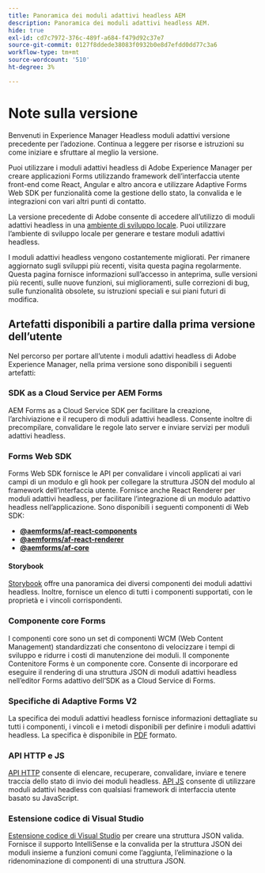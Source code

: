 ```yaml
---
title: Panoramica dei moduli adattivi headless AEM
description: Panoramica dei moduli adattivi headless AEM.
hide: true
exl-id: cd7c7972-376c-489f-a684-f479d92c37e7
source-git-commit: 0127f8ddede38083f0932b0e8d7efdd0dd77c3a6
workflow-type: tm+mt
source-wordcount: '510'
ht-degree: 3%

---
```



# Note sulla versione

Benvenuti in Experience Manager Headless moduli adattivi versione precedente per l’adozione. Continua a leggere per risorse e istruzioni su come iniziare e sfruttare al meglio la versione.

Puoi utilizzare i moduli adattivi headless di Adobe Experience Manager per creare applicazioni Forms utilizzando framework dell’interfaccia utente front-end come React, Angular e altro ancora e utilizzare Adaptive Forms Web SDK per funzionalità come la gestione dello stato, la convalida e le integrazioni con vari altri punti di contatto.

La versione precedente di Adobe consente di accedere all’utilizzo di moduli adattivi headless in una [ambiente di sviluppo locale](setup-development-environment.md). Puoi utilizzare l’ambiente di sviluppo locale per generare e testare moduli adattivi headless.

I moduli adattivi headless vengono costantemente migliorati. Per rimanere aggiornato sugli sviluppi più recenti, visita questa pagina regolarmente. Questa pagina fornisce informazioni sull’accesso in anteprima, sulle versioni più recenti, sulle nuove funzioni, sui miglioramenti, sulle correzioni di bug, sulle funzionalità obsolete, su istruzioni speciali e sui piani futuri di modifica.

<!-- 

## July 2022 (v0.22.1)

### New features

* Introduced the `validateFormData` API. It validates all the components against the rules and constraints an returns the list of errors. The validation takes place on the server.
* Introduced the `FormLoad` event.
* Introduced the `importData` and `exportData`.
* You can now dynamically add or remove items, that expect unqiue values, from a repeatable panel. You can use the `minItems` and `maxitems` constraint to set limit of item.
* You can now use constraint to set maximum file upload size, accepted file types, minimum files, and maximum files to upload.

### Improvements and bug fixes

* The service was executing some event handlers twice. The issue is fixed.
* Fixing Data Generation with different values of dataRef, name and type.

<!-- ### React Renderer component -->

## Artefatti disponibili a partire dalla prima versione dell’utente

Nel percorso per portare all’utente i moduli adattivi headless di Adobe Experience Manager, nella prima versione sono disponibili i seguenti artefatti:

### SDK as a Cloud Service per AEM Forms

AEM Forms as a Cloud Service SDK per facilitare la creazione, l’archiviazione e il recupero di moduli adattivi headless. Consente inoltre di precompilare, convalidare le regole lato server e inviare servizi per moduli adattivi headless.

### Forms Web SDK

Forms Web SDK fornisce le API per convalidare i vincoli applicati ai vari campi di un modulo e gli hook per collegare la struttura JSON del modulo al framework dell’interfaccia utente. Fornisce anche React Renderer&#x200B; per moduli adattivi headless, per facilitare l’integrazione di un modulo adattivo headless nell’applicazione. Sono disponibili i seguenti componenti di Web SDK:

* **[@aemforms/af-react-components](https://www.npmjs.com/package/@aemforms/af-react-components)**
* **[@aemforms/af-react-renderer](https://www.npmjs.com/package/@aemforms/af-react-renderer)**
* **[@aemforms/af-core](https://www.npmjs.com/package/@aemforms/af-core)**

<!-- npm i --save @aemforms/af-react-components @aemforms/af-react-renderer @aemforms/af-core -->

#### Storybook

[Storybook](https://opensource.adobe.com/aem-forms-af-runtime/storybook/) offre una panoramica dei diversi componenti dei moduli adattivi headless. Inoltre, fornisce un elenco di tutti i componenti supportati, con le proprietà e i vincoli corrispondenti.

### Componente core Forms

<!-- Forms components are the structural elements that constitute the content of the form being authored. These components provide various form fields and ability to customize those fields. -->

I componenti core sono un set di componenti WCM (Web Content Management) standardizzati che consentono di velocizzare i tempi di sviluppo e ridurre i costi di manutenzione dei moduli. Il componente Contenitore Forms è un componente core. Consente di incorporare ed eseguire il rendering di una struttura JSON di moduli adattivi headless nell’editor Forms adattivo dell’SDK as a Cloud Service di Forms.

### Specifiche di Adaptive Forms V2

La specifica dei moduli adattivi headless fornisce informazioni dettagliate su tutti i componenti, i vincoli e i metodi disponibili per definire i moduli adattivi headless. La specifica è disponibile in [PDF](/help/assets/Headless-Adaptive-Form-Specification.pdf) formato.

### API HTTP e JS

[API HTTP](https://opensource.adobe.com/aem-forms-af-runtime/api/) consente di elencare, recuperare, convalidare, inviare e tenere traccia dello stato di invio dei moduli headless. [API JS](https://opensource.adobe.com/aem-forms-af-runtime/jsdocs/) consente di utilizzare moduli adattivi headless con qualsiasi framework di interfaccia utente basato su JavaScript.

### Estensione codice di Visual Studio

[Estensione codice di Visual Studio](visual-studio-code-extension-for-headless-adaptive-forms.md) per creare una struttura JSON valida. Fornisce il supporto IntelliSense e la convalida per la struttura JSON dei moduli insieme a funzioni comuni come l’aggiunta, l’eliminazione o la ridenominazione di componenti di una struttura JSON.

<!-- ## What's next

The following features would be available in upcoming releases:

* HTTP APIs to invoke a business logic.
* Server-side capabilities (Prefill, server-side validation, generating Document of Record (DoR), Submitting to a Form Data Model or using Form Data Models for creating rules, and more).
* Continuous improvements to specifications and Headless adaptive form runtime.
* Use  Adaptive Forms editor for easier management and authoring Headless adaptive forms.
-->